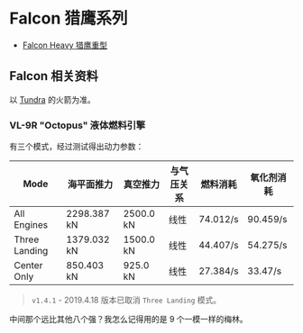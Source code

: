 # Falcon 猎鹰系列

- [Falcon Heavy 猎鹰重型](fh.md)

## Falcon 相关资料

以 [Tundra](https://forum.kerbalspaceprogram.com/index.php?/topic/166915-16x-tundra-exploration-v1305-march-6th-spacex-falcon-9-dragon-v2-and-starship/) 的火箭为准。

### VL-9R "Octopus" 液体燃料引擎

有三个模式，经过测试得出动力参数：

| Mode | 海平面推力 | 真空推力 | 与气压关系 | 燃料消耗 | 氧化剂消耗 |
| - | - | - | - | - | - |
| All Engines | 2298.387 kN | 2500.0 kN | 线性 | 74.012/s | 90.459/s |
| Three Landing | 1379.032 kN | 1500.0 kN | 线性 | 44.407/s | 54.275/s |
| Center Only | 850.403 kN | 925.0 kN | 线性 | 27.384/s | 33.47/s |

> `v1.4.1` - 2019.4.18 版本已取消 `Three Landing` 模式。

中间那个远比其他八个强？我怎么记得用的是 9 个一模一样的梅林。

